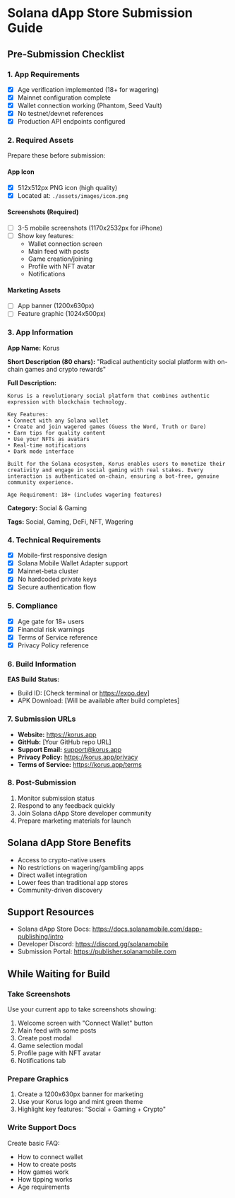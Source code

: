 # Solana dApp Store Submission Guide

## Pre-Submission Checklist

### 1. App Requirements
- [x] Age verification implemented (18+ for wagering)
- [x] Mainnet configuration complete
- [x] Wallet connection working (Phantom, Seed Vault)
- [x] No testnet/devnet references
- [x] Production API endpoints configured

### 2. Required Assets
Prepare these before submission:

#### App Icon
- [x] 512x512px PNG icon (high quality)
- [x] Located at: `./assets/images/icon.png`

#### Screenshots (Required)
- [ ] 3-5 mobile screenshots (1170x2532px for iPhone)
- [ ] Show key features:
  - Wallet connection screen
  - Main feed with posts
  - Game creation/joining
  - Profile with NFT avatar
  - Notifications

#### Marketing Assets
- [ ] App banner (1200x630px)
- [ ] Feature graphic (1024x500px)

### 3. App Information

**App Name:** Korus

**Short Description (80 chars):**
"Radical authenticity social platform with on-chain games and crypto rewards"

**Full Description:**
```
Korus is a revolutionary social platform that combines authentic expression with blockchain technology. 

Key Features:
• Connect with any Solana wallet
• Create and join wagered games (Guess the Word, Truth or Dare)
• Earn tips for quality content
• Use your NFTs as avatars
• Real-time notifications
• Dark mode interface

Built for the Solana ecosystem, Korus enables users to monetize their creativity and engage in social gaming with real stakes. Every interaction is authenticated on-chain, ensuring a bot-free, genuine community experience.

Age Requirement: 18+ (includes wagering features)
```

**Category:** Social & Gaming

**Tags:** Social, Gaming, DeFi, NFT, Wagering

### 4. Technical Requirements
- [x] Mobile-first responsive design
- [x] Solana Mobile Wallet Adapter support
- [x] Mainnet-beta cluster
- [x] No hardcoded private keys
- [x] Secure authentication flow

### 5. Compliance
- [x] Age gate for 18+ users
- [x] Financial risk warnings
- [x] Terms of Service reference
- [x] Privacy Policy reference

### 6. Build Information

**EAS Build Status:**
- Build ID: [Check terminal or https://expo.dev]
- APK Download: [Will be available after build completes]

### 7. Submission URLs
- **Website:** https://korus.app
- **GitHub:** [Your GitHub repo URL]
- **Support Email:** support@korus.app
- **Privacy Policy:** https://korus.app/privacy
- **Terms of Service:** https://korus.app/terms

### 8. Post-Submission
1. Monitor submission status
2. Respond to any feedback quickly
3. Join Solana dApp Store developer community
4. Prepare marketing materials for launch

## Solana dApp Store Benefits
- Access to crypto-native users
- No restrictions on wagering/gambling apps
- Direct wallet integration
- Lower fees than traditional app stores
- Community-driven discovery

## Support Resources
- Solana dApp Store Docs: https://docs.solanamobile.com/dapp-publishing/intro
- Developer Discord: https://discord.gg/solanamobile
- Submission Portal: https://publisher.solanamobile.com

## While Waiting for Build

### Take Screenshots
Use your current app to take screenshots showing:
1. Welcome screen with "Connect Wallet" button
2. Main feed with some posts
3. Create post modal
4. Game selection modal
5. Profile page with NFT avatar
6. Notifications tab

### Prepare Graphics
1. Create a 1200x630px banner for marketing
2. Use your Korus logo and mint green theme
3. Highlight key features: "Social + Gaming + Crypto"

### Write Support Docs
Create basic FAQ:
- How to connect wallet
- How to create posts
- How games work
- How tipping works
- Age requirements